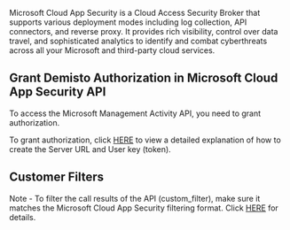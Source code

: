 Microsoft Cloud App Security is a Cloud Access Security Broker that supports various deployment modes including log collection, 
API connectors, and reverse proxy. It provides rich visibility, control over data travel, 
and sophisticated analytics to identify and combat cyberthreats across all your Microsoft and third-party cloud services.

## Grant Demisto Authorization in Microsoft Cloud App Security API
To access the Microsoft Management Activity API, you need to grant authorization.

To grant authorization, click [HERE](https://docs.microsoft.com/en-us/cloud-app-security/api-authentication) to view a detailed explanation of how to create the Server URL and User key (token).


## Customer Filters
Note - To filter the call results of the API (custom_filter), make sure it matches 
the Microsoft Cloud App Security filtering format. Click [HERE](https://docs.microsoft.com/en-us/cloud-app-security/api-alerts#filters) for details.

